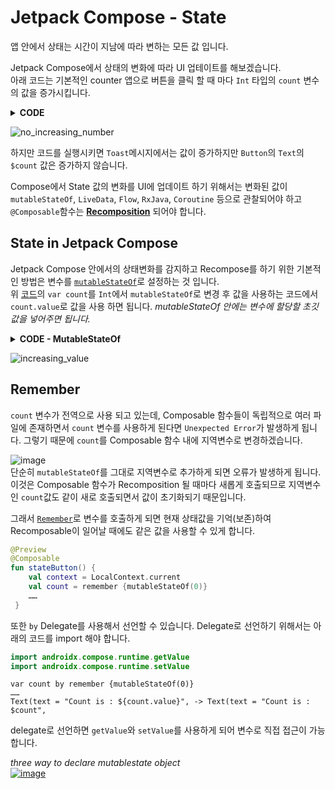 # Jetpack Compose - State 
앱 안에서 상태는 시간이 지남에 따라 변하는 모든 값 입니다. 

Jetpack Compose에서 상태의 변화에 따라 UI 업테이트를 해보겠습니다. <br>
아래 코드는 기본적인 counter 앱으로 버튼을 클릭 할 때 마다 `Int` 타입의 `count` 변수의 값을 증가시킵니다. 

<details id="dt1">
  <summary> <b>CODE</b> </summary>
  
```kotlin 
  class ComposeStateActivity : ComponentActivity() {
    override fun onCreate(savedInstanceState: Bundle?) {
        super.onCreate(savedInstanceState)
        setContent {
            JetpackComposeFundamentalsTheme {
                Column(
                    modifier = Modifier.fillMaxSize(),
                    verticalArrangement = Arrangement.Center,
                    horizontalAlignment = Alignment.CenterHorizontally
                ) {
                    stateButton()
                }
            }
        }
    }
}

var count = 0

@Preview
@Composable
fun stateButton() {
    val context = LocalContext.current
    Button(onClick = {
        count += 1
        Toast.makeText(context, "Count is : $count", Toast.LENGTH_LONG).show()
    },
        contentPadding = PaddingValues(16.dp),
        border = BorderStroke(3.dp, Color.Black),
        colors = ButtonDefaults.textButtonColors(
            backgroundColor = Color.DarkGray,
            contentColor = Color.White
        )
    ) {
        Text(text = "Count is : $count",
            style = MaterialTheme.typography.h3,
            modifier = Modifier.padding(5.dp)
        )

    }
}
```  
</details>

![no_increasing_number](https://user-images.githubusercontent.com/55622345/173469732-43ebe380-1b02-4841-824e-6bf3e385d429.png)

하지만 코드를 실행시키면 `Toast`메시지에서는 값이 증가하지만 `Button`의 `Text`의 `$count` 값은 증가하지 않습니다. 

Compose에서 State 값의 변화를 UI에 업데이트 하기 위해서는 변화된 값이 `mutableStateOf`, `LiveData`, `Flow`, `RxJava`, `Coroutine` 등으로 관찰되어야 하고 
`@Composable`함수는 [**Recomposition**](https://developer.android.com/jetpack/compose/mental-model#recomposition) 되어야 합니다. 

## State in Jetpack Compose

Jetpack Compose 안에서의 상태변화를 감지하고 Recompose를 하기 위한 기본적인 방법은 변수를 [`mutableStateOf`](https://developer.android.com/reference/kotlin/androidx/compose/runtime/package-summary#mutableStateOf(kotlin.Any,androidx.compose.runtime.SnapshotMutationPolicy))로 설정하는 것 입니다. <br>
위 [코드](#user-content-dt1)의 `var count`를 `Int`에서 `mutableStateOf`로 변경 후 값을 사용하는 코드에서 `count.value`로 값을 사용 하면 됩니다. 
*mutableStateOf 안에는 변수에 할당할 초깃값을 넣어주면 됩니다.*
<details id="dt2">
  <summary> <b>CODE - MutableStateOf</b> </summary>
  
```kotlin 
var count = mutableStateOf(0)

@Preview
@Composable
fun stateButton() {
    val context = LocalContext.current
    Button(onClick = {
        count.value = count.value + 1
        Toast.makeText(context, "Count is : ${count.value}", Toast.LENGTH_LONG).show()
    },
        contentPadding = PaddingValues(16.dp),
        border = BorderStroke(3.dp, Color.Black),
        colors = ButtonDefaults.textButtonColors(
            backgroundColor = Color.DarkGray,
            contentColor = Color.White
        )
    ) {
        Text(text = "Count is : ${count.value}",
            style = MaterialTheme.typography.h3,
            modifier = Modifier.padding(5.dp)
        )

    }
}
```  
</details>

![increasing_value](https://user-images.githubusercontent.com/55622345/173471670-dc46849d-3a4c-4416-9327-46422287d347.png)


## Remember 
`count` 변수가 전역으로 사용 되고 있는데, Composable 함수들이 독립적으로 여러 파일에 존재하면서 `count` 변수를 사용하게 된다면 `Unexpected Error`가 발생하게 됩니다. 그렇기 때문에 `count`를 Composable 함수 내에 지역변수로 변경하겠습니다. 

![image](https://user-images.githubusercontent.com/55622345/173473002-ff43f570-b108-4849-92dc-30a813732038.png) <br>
단순히 `mutableStateOf`를 그대로 지역변수로 추가하게 되면 오류가 발생하게 됩니다. 
이것은 Composable 함수가 Recomposition 될 때마다 새롭게 호출되므로 지역변수인 `count`값도 같이 새로 호출되면서 값이 초기화되기 때문입니다. 

그래서 [`Remember`](https://developer.android.com/reference/kotlin/androidx/compose/runtime/package-summary#remember(kotlin.Function0))로 변수를 호출하게 되면 현재 상태값을 기억(보존)하여 Recomposable이 일어날 때에도 같은 값을 사용할 수 있게 합니다. 

```kotlin 
@Preview
@Composable
fun stateButton() {
    val context = LocalContext.current
    val count = remember {mutableStateOf(0)}
    ……
 }   
```

또한 `by` Delegate를 사용해서 선언할 수 있습니다. Delegate로 선언하기 위해서는 아래의 코드를 import 해야 합니다. 
```kotlin
import androidx.compose.runtime.getValue
import androidx.compose.runtime.setValue
```
```koltin
var count by remember {mutableStateOf(0)}
……
Text(text = "Count is : ${count.value}", -> Text(text = "Count is : $count",
```
delegate로 선언하면 `getValue`와 `setValue`를 사용하게 되어 변수로 직접 접근이 가능합니다. 




*three way to declare mutablestate object* <br>
[![image](https://user-images.githubusercontent.com/55622345/173713529-662cbe12-fe63-4101-88d4-150210cbc806.png)
](https://developer.android.com/jetpack/compose/state#state-in-composables)
